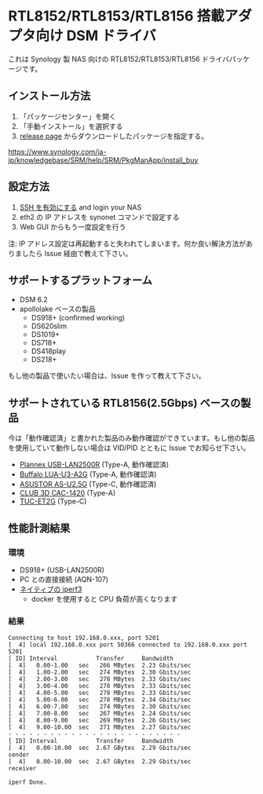 # RTL8152/RTL8153/RTL8156 搭載アダプタ向け DSM ドライバ

これは Synology 製 NAS 向けの RTL8152/RTL8153/RTL8156 ドライバパッケージです。 

## インストール方法

1. 「パッケージセンター」を開く
2. 「手動インストール」を選択する
3. [release page](https://github.com/bb-qq/aqc111/releases) からダウンロードしたパッケージを指定する。

https://www.synology.com/ja-jp/knowledgebase/SRM/help/SRM/PkgManApp/install_buy

## 設定方法

1. [SSH を有効にする](https://www.synology.com/ja-jp/knowledgebase/DSM/tutorial/General_Setup/How_to_login_to_DSM_with_root_permission_via_SSH_Telnet) and login your NAS
2. eth2 の IP アドレスを synonet コマンドで設定する
3. Web GUI からもう一度設定を行う

注: IP アドレス設定は再起動すると失われてしまいます。何か良い解決方法がありましたら Issue 経由で教えて下さい。

## サポートするプラットフォーム

* DSM 6.2
* apollolake ベースの製品
    * DS918+ (confirmed working)
    * DS620slim
    * DS1019+
    * DS718+
    * DS418play
    * DS218+

もし他の製品で使いたい場合は、Issue を作って教えて下さい。

## サポートされている RTL8156(2.5Gbps) ベースの製品

今は「動作確認済」と書かれた製品のみ動作確認ができています。もし他の製品を使用していて動作しない場合は VID/PID とともに Issue でお知らせ下さい。

* [Plannex USB-LAN2500R](https://amzn.to/2ZISyAb) (Type-A, 動作確認済)
* [Buffalo LUA-U3-A2G](https://amzn.to/36kGQf9) (Type-A, 動作確認済)
* [ASUSTOR AS-U2.5G](https://amzn.to/2ZRx1pi) (Type-C, 動作確認済)
* [CLUB 3D CAC-1420](https://amzn.to/2ACCceh) (Type-A)
* [TUC-ET2G](https://amzn.to/2V6LWXP) (Type-C)

## 性能計測結果

### 環境
* DS918+ (USB-LAN2500R)
* PC との直接接続 (AQN-107)
* [ネイティブの iperf3](http://www.jadahl.com/iperf-arp-scan/DSM_6.2/)
    * docker を使用すると CPU 負荷が高くなります

### 結果
````
Connecting to host 192.168.0.xxx, port 5201
[  4] local 192.168.0.xxx port 50366 connected to 192.168.0.xxx port 5201
[ ID] Interval           Transfer     Bandwidth
[  4]   0.00-1.00   sec   266 MBytes  2.23 Gbits/sec
[  4]   1.00-2.00   sec   274 MBytes  2.30 Gbits/sec
[  4]   2.00-3.00   sec   278 MBytes  2.33 Gbits/sec
[  4]   3.00-4.00   sec   278 MBytes  2.33 Gbits/sec
[  4]   4.00-5.00   sec   278 MBytes  2.33 Gbits/sec
[  4]   5.00-6.00   sec   278 MBytes  2.34 Gbits/sec
[  4]   6.00-7.00   sec   274 MBytes  2.30 Gbits/sec
[  4]   7.00-8.00   sec   267 MBytes  2.24 Gbits/sec
[  4]   8.00-9.00   sec   269 MBytes  2.26 Gbits/sec
[  4]   9.00-10.00  sec   271 MBytes  2.27 Gbits/sec
- - - - - - - - - - - - - - - - - - - - - - - - -
[ ID] Interval           Transfer     Bandwidth
[  4]   0.00-10.00  sec  2.67 GBytes  2.29 Gbits/sec                  sender
[  4]   0.00-10.00  sec  2.67 GBytes  2.29 Gbits/sec                  receiver

iperf Done.
````
